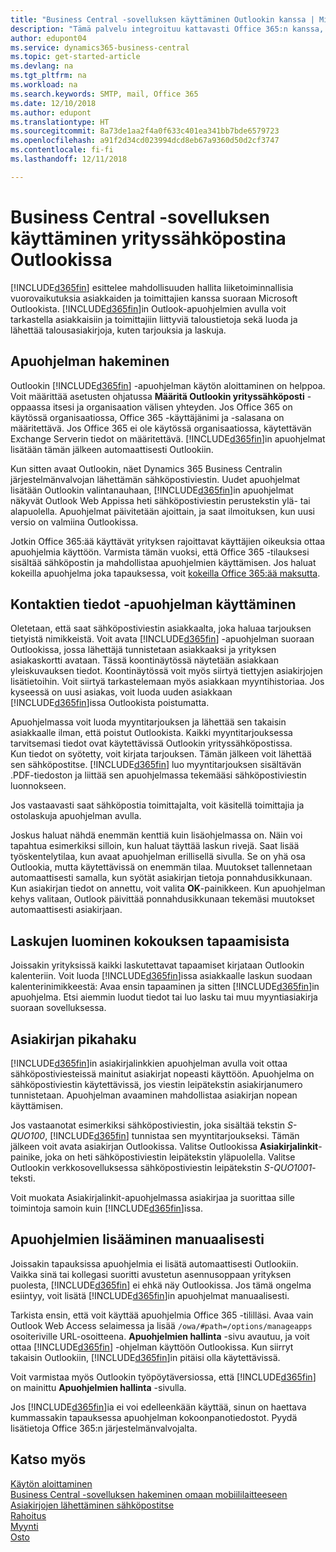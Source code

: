 ```yaml
---
title: "Business Central -sovelluksen käyttäminen Outlookin kanssa | Microsoft Docs"
description: "Tämä palvelu integroituu kattavasti Office 365:n kanssa, joten voit hallita kaikkea yrityksen asiakkaiden ja toimittajien kanssa tapahtuvaa viestintää suoraan Outlookissa."
author: edupont04
ms.service: dynamics365-business-central
ms.topic: get-started-article
ms.devlang: na
ms.tgt_pltfrm: na
ms.workload: na
ms.search.keywords: SMTP, mail, Office 365
ms.date: 12/10/2018
ms.author: edupont
ms.translationtype: HT
ms.sourcegitcommit: 8a73de1aa2f4a0f633c401ea341bb7bde6579723
ms.openlocfilehash: a91f2d34cd023994dcd8eb67a9360d50d2cf3747
ms.contentlocale: fi-fi
ms.lasthandoff: 12/11/2018

---
```

# <a name="using-business-central-as-your-business-inbox-in-outlook"></a>Business Central -sovelluksen käyttäminen yrityssähköpostina Outlookissa
[!INCLUDE[d365fin](includes/d365fin_md.md)] esittelee mahdollisuuden hallita liiketoiminnallisia vuorovaikutuksia asiakkaiden ja toimittajien kanssa suoraan Microsoft Outlookista. [!INCLUDE[d365fin](includes/d365fin_md.md)]in Outlook-apuohjelmien avulla voit tarkastella asiakkaisiin ja toimittajiin liittyviä taloustietoja sekä luoda ja lähettää talousasiakirjoja, kuten tarjouksia ja laskuja.  

## <a name="getting-the-add-in"></a>Apuohjelman hakeminen
Outlookin [!INCLUDE[d365fin](includes/d365fin_md.md)] -apuohjelman käytön aloittaminen on helppoa. Voit määrittää asetusten ohjatussa **Määritä Outlookin yrityssähköposti** -oppaassa itsesi ja organisaation välisen yhteyden. Jos Office 365 on käytössä organisaatiossa, Office 365 -käyttäjänimi ja -salasana on määritettävä. Jos Office 365 ei ole käytössä organisaatiossa, käytettävän Exchange Serverin tiedot on määritettävä. [!INCLUDE[d365fin](includes/d365fin_md.md)]in apuohjelmat lisätään tämän jälkeen automaattisesti Outlookiin.  

Kun sitten avaat Outlookin, näet Dynamics 365 Business Centralin järjestelmänvalvojan lähettämän sähköpostiviestin. Uudet apuohjelmat lisätään Outlookin valintanauhaan, [!INCLUDE[d365fin](includes/d365fin_md.md)]in apuohjelmat näkyvät Outlook Web Appissa heti sähköpostiviestin perustekstin ylä- tai alapuolella. Apuohjelmat päivitetään ajoittain, ja saat ilmoituksen, kun uusi versio on valmiina Outlookissa.  

Jotkin Office 365:ää käyttävät yrityksen rajoittavat käyttäjien oikeuksia ottaa apuohjelmia käyttöön. Varmista tämän vuoksi, että Office 365 -tilauksesi sisältää sähköpostin ja mahdollistaa apuohjelmien käyttämisen. Jos haluat kokeilla apuohjelma joka tapauksessa, voit [kokeilla Office 365:ää maksutta](https://products.office.com/try).  

## <a name="using-the-contact-insights-add-in"></a>Kontaktien tiedot -apuohjelman käyttäminen
Oletetaan, että saat sähköpostiviestin asiakkaalta, joka haluaa tarjouksen tietyistä nimikkeistä. Voit avata [!INCLUDE[d365fin](includes/d365fin_md.md)] -apuohjelman suoraan Outlookissa, jossa lähettäjä tunnistetaan asiakkaaksi ja yrityksen asiakaskortti avataan. Tässä koontinäytössä näytetään asiakkaan yleiskuvauksen tiedot. Koontinäytössä voit myös siirtyä tiettyjen asiakirjojen lisätietoihin. Voit siirtyä tarkastelemaan myös asiakkaan myyntihistoriaa. Jos kyseessä on uusi asiakas, voit luoda uuden asiakkaan [!INCLUDE[d365fin](includes/d365fin_md.md)]issa Outlookista poistumatta.  

Apuohjelmassa voit luoda myyntitarjouksen ja lähettää sen takaisin asiakkaalle ilman, että poistut Outlookista. Kaikki myyntitarjouksessa tarvitsemasi tiedot ovat käytettävissä Outlookin yrityssähköpostissa.  
Kun tiedot on syötetty, voit kirjata tarjouksen. Tämän jälkeen voit lähettää sen sähköpostitse. [!INCLUDE[d365fin](includes/d365fin_md.md)] luo myyntitarjouksen sisältävän .PDF-tiedoston ja liittää sen apuohjelmassa tekemääsi sähköpostiviestin luonnokseen.  

Jos vastaavasti saat sähköpostia toimittajalta, voit käsitellä toimittajia ja ostolaskuja apuohjelman avulla.  

Joskus haluat nähdä enemmän kenttiä kuin lisäohjelmassa on. Näin voi tapahtua esimerkiksi silloin, kun haluat täyttää laskun rivejä. Saat lisää työskentelytilaa, kun avaat apuohjelman erillisellä sivulla. Se on yhä osa Outlookia, mutta käytettävissä on enemmän tilaa. Muutokset tallennetaan automaattisesti samalla, kun syötät asiakirjan tietoja ponnahdusikkunaan. Kun asiakirjan tiedot on annettu, voit valita **OK**-painikkeen. Kun apuohjelman kehys valitaan, Outlook päivittää ponnahdusikkunaan tekemäsi muutokset automaattisesti asiakirjaan.  

## <a name="creating-invoices-from-your-meeting-appointments"></a>Laskujen luominen kokouksen tapaamisista
Joissakin yrityksissä kaikki laskutettavat tapaamiset kirjataan Outlookin kalenteriin. Voit luoda [!INCLUDE[d365fin](includes/d365fin_md.md)]issa asiakkaalle laskun suodaan kalenterinimikkeestä: Avaa ensin tapaaminen ja sitten [!INCLUDE[d365fin](includes/d365fin_md.md)]in apuohjelma. Etsi aiemmin luodut tiedot tai luo lasku tai muu myyntiasiakirja suoraan sovelluksessa.  

## <a name="doing-quick-document-lookup"></a>Asiakirjan pikahaku
[!INCLUDE[d365fin](includes/d365fin_md.md)]in asiakirjalinkkien apuohjelman avulla voit ottaa sähköpostiviesteissä mainitut asiakirjat nopeasti käyttöön. Apuohjelma on sähköpostiviestin käytettävissä, jos viestin leipätekstin asiakirjanumero tunnistetaan. Apuohjelman avaaminen mahdollistaa asiakirjan nopean käyttämisen.  

Jos vastaanotat esimerkiksi sähköpostiviestin, joka sisältää tekstin *S-QUO100*, [!INCLUDE[d365fin](includes/d365fin_md.md)] tunnistaa sen myyntitarjoukseksi. Tämän jälkeen voit avata asiakirjan Outlookissa. Valitse Outlookissa **Asiakirjalinkit**-painike, joka on heti sähköpostiviestin leipätekstin yläpuolella. Valitse Outlookin verkkosovelluksessa sähköpostiviestin leipätekstin *S-QUO1001*-teksti.  

Voit muokata Asiakirjalinkit-apuohjelmassa asiakirjaa ja suorittaa sille toimintoja samoin kuin [!INCLUDE[d365fin](includes/d365fin_md.md)]issa.

## <a name="adding-the-add-ins-manually"></a>Apuohjelmien lisääminen manuaalisesti
Joissakin tapauksissa apuohjelmia ei lisätä automaattisesti Outlookiin. Vaikka sinä tai kollegasi suoritti avustetun asennusoppaan yrityksen puolesta, [!INCLUDE[d365fin](includes/d365fin_md.md)] ei ehkä näy Outlookissa. Jos tämä ongelma esiintyy, voit lisätä [!INCLUDE[d365fin](includes/d365fin_md.md)]in apuohjelmat manuaalisesti.  

Tarkista ensin, että voit käyttää apuohjelmia Office 365 -tililläsi. Avaa vain Outlook Web Access selaimessa ja lisää `/owa/#path=/options/manageapps` osoiteriville URL-osoitteena. **Apuohjelmien hallinta** -sivu avautuu, ja voit ottaa [!INCLUDE[d365fin](includes/d365fin_md.md)] -ohjelman käyttöön Outlookissa. Kun siirryt takaisin Outlookiin, [!INCLUDE[d365fin](includes/d365fin_md.md)]in pitäisi olla käytettävissä.  

Voit varmistaa myös Outlookin työpöytäversiossa, että [!INCLUDE[d365fin](includes/d365fin_md.md)] on mainittu **Apuohjelmien hallinta** -sivulla.  

Jos [!INCLUDE[d365fin](includes/d365fin_md.md)]ia ei voi edelleenkään käyttää, sinun on haettava kummassakin tapauksessa apuohjelman kokoonpanotiedostot. Pyydä lisätietoja Office 365:n järjestelmänvalvojalta.

## <a name="see-also"></a>Katso myös

[Käytön aloittaminen](product-get-started.md)  
[Business Central -sovelluksen hakeminen omaan mobiililaitteeseen](install-mobile-app.md)  
[Asiakirjojen lähettäminen sähköpostitse](ui-how-send-documents-email.md)  
[Rahoitus](finance.md)  
[Myynti](sales-manage-sales.md)  
[Osto](purchasing-manage-purchasing.md)  

